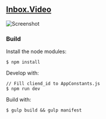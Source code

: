 [Inbox.Video](http://inbox.video/)
----

![Screenshot](http://inbox.video/images/screen.png)

### Build

Install the node modules:

    $ npm install

Develop with:

	// Fill cliend_id to AppConstants.js
    $ npm run dev

Build with:

    $ gulp build && gulp manifest